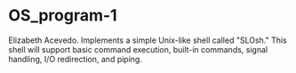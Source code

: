 # OS_program-1
Elizabeth Acevedo. Implements a simple Unix-like shell called "SLOsh." This shell will support basic command execution, built-in commands, signal handling, I/O redirection, and piping. 
